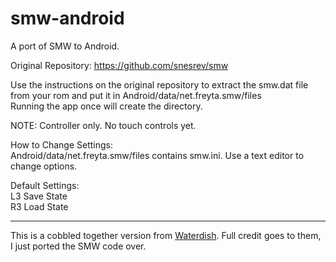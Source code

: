 # smw-android
A port of SMW to Android. <br>

Original Repository: https://github.com/snesrev/smw <br>

Use the instructions on the original repository to extract the smw.dat file from your rom and put it in Android/data/net.freyta.smw/files <br>
Running the app once will create the directory. <br>

NOTE: Controller only. No touch controls yet. <br>

How to Change Settings: <br>
Android/data/net.freyta.smw/files contains smw.ini. Use a text editor to change options. <br>

Default Settings:<br>
L3 Save State <br>
R3 Load State <br>

------

This is a cobbled together version from [Waterdish](https://github.com/Waterdish/zelda3-android). Full credit goes to them, I just ported the SMW code over.
